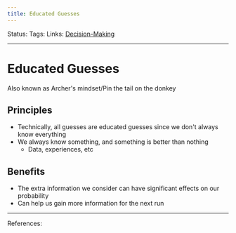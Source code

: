 ```yaml
---
title: Educated Guesses
---
```

Status:
Tags:
Links: [Decision-Making](out/decision-making.md)
___
# Educated Guesses
Also known as Archer's mindset/Pin the tail on the donkey
## Principles
- Technically, all guesses are educated guesses since we don't always know everything
- We always know something, and something is better than nothing
	- Data, experiences, etc
## Benefits
- The extra information we consider can have significant effects on our probability
- Can help us gain more information for the next run
___
References: